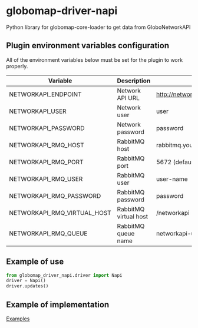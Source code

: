 # globomap-driver-napi
Python library for globomap-core-loader to get data from GloboNetworkAPI

## Plugin environment variables configuration
All of the environment variables below must be set for the plugin to work properly.

| Variable                    |  Description            | Example                             |
|-----------------------------|-------------------------|-------------------------------------|
| NETWORKAPI_ENDPOINT         | Network API URL         | http://networkapi.domain.com:8080   |
| NETWORKAPI_USER             | Network user            | user                                |
| NETWORKAPI_PASSWORD         | Network password        | password                            |
| NETWORKAPI_RMQ_HOST         | RabbitMQ host           | rabbitmq.yourdomain.com             |
| NETWORKAPI_RMQ_PORT         | RabbitMQ port           | 5672 (default)                      |
| NETWORKAPI_RMQ_USER         | RabbitMQ user           | user-name                           |
| NETWORKAPI_RMQ_PASSWORD     | RabbitMQ password       | password                            |
| NETWORKAPI_RMQ_VIRTUAL_HOST | RabbitMQ virtual host   | /networkapi                         |
| NETWORKAPI_RMQ_QUEUE        | RabbitMQ queue name     | networkapi-updates                  |

## Example of use

```python
from globomap_driver_napi.driver import Napi
driver = Napi()
driver.updates()
```

## Example of implementation
[Examples](https://github.com/globocom/globomap-driver-napi/doc/examples)
